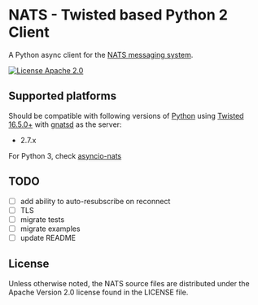 # NATS - Twisted based Python 2 Client

A Python async client for the [NATS messaging system](https://nats.io).

[![License Apache 2.0](https://img.shields.io/badge/License-Apache2-blue.svg)](https://www.apache.org/licenses/LICENSE-2.0)

## Supported platforms

Should be compatible with following versions of [Python](https://www.python.org/)
using [Twisted 16.5.0+](https://github.com/twisted/twisted/releases/tag/twisted-16.5.0)
with [gnatsd](https://github.com/nats-io/gnatsd) as the server:

- 2.7.x

For Python 3, check [asyncio-nats](https://github.com/nats-io/asyncio-nats)

## TODO
- [ ] add ability to auto-resubscribe on reconnect
- [ ] TLS
- [ ] migrate tests
- [ ] migrate examples
- [ ] update README

## License

Unless otherwise noted, the NATS source files are distributed under
the Apache Version 2.0 license found in the LICENSE file.
